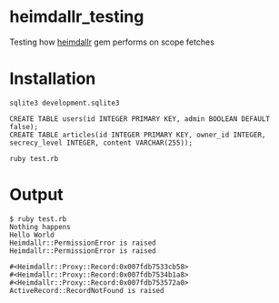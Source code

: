 heimdallr_testing
=================

Testing how [heimdallr](https://github.com/roundlake/heimdallr) gem performs on scope fetches

# Installation

    sqlite3 development.sqlite3

    CREATE TABLE users(id INTEGER PRIMARY KEY, admin BOOLEAN DEFAULT false);
    CREATE TABLE articles(id INTEGER PRIMARY KEY, owner_id INTEGER, secrecy_level INTEGER, content VARCHAR(255));

    ruby test.rb

# Output

```
$ ruby test.rb
Nothing happens
Hello World
Heimdallr::PermissionError is raised
Heimdallr::PermissionError is raised

#<Heimdallr::Proxy::Record:0x007fdb7533cb58>
#<Heimdallr::Proxy::Record:0x007fdb7534b1a8>
#<Heimdallr::Proxy::Record:0x007fdb753572a0>
ActiveRecord::RecordNotFound is raised
```
